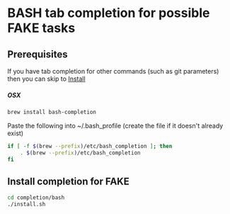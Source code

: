 # BASH tab completion for possible FAKE tasks

## Prerequisites

If you have tab completion for other commands (such as git parameters) then you can skip to [Install](#install-completion-for-fake)

##### OSX
```bash
brew install bash-completion
```
Paste the following into ~/.bash_profile (create the file if it doesn't already exist)
```bash
if [ -f $(brew --prefix)/etc/bash_completion ]; then
    . $(brew --prefix)/etc/bash_completion
fi
```

## Install completion for FAKE
```bash
cd completion/bash
./install.sh
```
